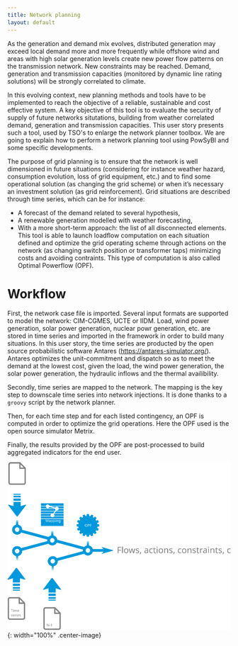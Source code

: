 ```yaml
---
title: Network planning
layout: default
---
```


As the generation and demand mix evolves, distributed generation may exceed local demand more and more frequently while offshore wind and areas with high solar generation levels create new power flow patterns on the transmission network. New constraints may be reached. Demand, generation and transmission capacities (monitored by dynamic line rating solutions) will be strongly correlated to climate.   

In this evolving context, new planning methods and tools have to be implemented to reach the objective of a reliable, sustainable and cost effective system. A key objective of this tool is to evaluate the security of supply of future networks situtations, building from weather correlated demand, generation and transmission capacities. This user story presents such a tool, used by TSO's to enlarge the network planner toolbox. We are going to explain how to perform a network planning tool using PowSyBl and some specific developments.

The purpose of grid planning is to ensure that the network is well dimensioned in future situations (considering for instance weather hazard, consumption evolution, loss of grid equipment, etc.) and to find some operational solution (as changing the grid scheme) or when it’s necessary an investment solution (as grid reinforcement). Grid situations are described through time series, which can be for instance:
-	A forecast of the demand related to several hypothesis,
-	A renewable generation modelled with weather forecasting,
-	With a more short-term approach: the list of all disconnected elements.
This tool is able to launch loadflow computation on each situation defined and optimize the grid operating scheme through actions on the network (as changing switch position or transformer taps) minimizing costs and avoiding contraints. This type of computation is also called Optimal Powerflow (OPF).

# Workflow

First, the network case file is imported. Several input formats are supported to model the network: CIM-CGMES, UCTE or IIDM. Load, wind power generation, solar power generation, nuclear powr generation, etc. are stored in time series and imported in the framework in order to build many situations. In this user story, the time series are producted by the open source probabilistic software Antares (https://antares-simulator.org/). Antares optimizes the unit-commitment and dispatch so as to meet the demand at the lowest cost, given the load, the wind power generation, the solar power generation, the hydraulic inflows and the thermal availibility.

Secondly, time series are mapped to the network. The mapping is the key step to downscale time series into network injections. It is done thanks to a ```groovy``` script by the network planner.

Then, for each time step and for each listed contingency, an OPF is computed in order to optimize the grid operations. Here the OPF used is the open source simulator Metrix.

Finally, the results provided by the OPF are post-processed to build aggregated indicators for the end user.

![Workflow](./images/Workflow_Network_Development_TSO.svg){: width="100%" .center-image}
